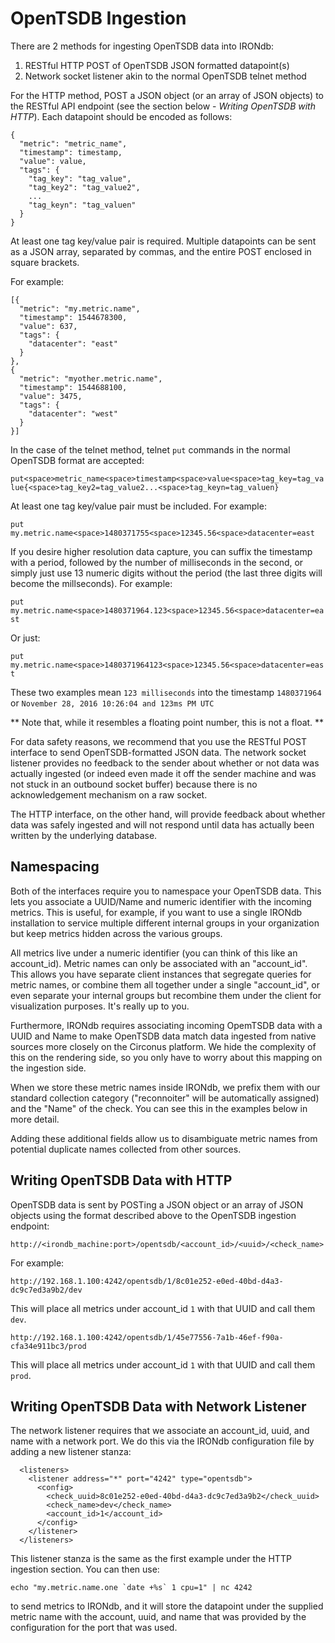 # OpenTSDB Ingestion

There are 2 methods for ingesting OpenTSDB data into IRONdb:

1. RESTful HTTP POST of OpenTSDB JSON formatted datapoint(s)
2. Network socket listener akin to the normal OpenTSDB telnet method

For the HTTP method, POST a JSON object (or an array of JSON objects) to
the RESTful API endpoint (see the section below - *Writing OpenTSDB with HTTP*).
Each datapoint should be encoded as follows:

```
{
  "metric": "metric_name",
  "timestamp": timestamp,
  "value": value,
  "tags": {
    "tag_key": "tag_value",
    "tag_key2": "tag_value2",
    ...
    "tag_keyn": "tag_valuen"
  }
}
```

At least one tag key/value pair is required. Multiple datapoints can be sent
as a JSON array, separated by commas, and the entire POST enclosed in square
brackets.

For example:

```
[{
  "metric": "my.metric.name",
  "timestamp": 1544678300,
  "value": 637,
  "tags": {
    "datacenter": "east"
  }
},
{
  "metric": "myother.metric.name",
  "timestamp": 1544688100,
  "value": 3475,
  "tags": {
    "datacenter": "west"
  }
}]
```

In the case of the telnet method, telnet `put` commands in the normal OpenTSDB
format are accepted:

`put<space>metric_name<space>timestamp<space>value<space>tag_key=tag_value{<space>tag_key2=tag_value2...<space>tag_keyn=tag_valuen}`

At least one tag key/value pair must be included.  For example:

`put my.metric.name<space>1480371755<space>12345.56<space>datacenter=east`

If you desire higher resolution data capture, you can suffix the timestamp with a
period, followed by the number of milliseconds in the second, or simply just
use 13 numeric digits without the period (the last three digits will become the
millseconds). For example:

`put my.metric.name<space>1480371964.123<space>12345.56<space>datacenter=east`

Or just:

`put my.metric.name<space>1480371964123<space>12345.56<space>datacenter=east`

These two examples mean `123 milliseconds` into the timestamp `1480371964` or
`November 28, 2016 10:26:04 and 123ms PM UTC`

** Note that, while it resembles a floating point number, this is not a float. **

For data safety reasons, we recommend that you use the RESTful POST interface to
send OpenTSDB-formatted JSON data. The network socket listener provides no
feedback to the sender about whether or not data was actually ingested (or indeed
even made it off the sender machine and was not stuck in an outbound socket
buffer) because there is no acknowledgement mechanism on a raw socket.

The HTTP interface, on the other hand, will provide feedback about whether data
was safely ingested and will not respond until data has actually been written by
the underlying database.

## Namespacing

Both of the interfaces require you to namespace your OpenTSDB data. This lets
you associate a UUID/Name and numeric identifier with the incoming metrics. This
is useful, for example, if you want to use a single IRONdb installation to
service multiple different internal groups in your organization but keep metrics
hidden across the various groups.

All metrics live under a numeric identifier (you can think of this like an
account_id). Metric names can only be associated with an "account_id". This
allows you have separate client instances that segregate queries for metric
names, or combine them all together under a single "account_id", or even
separate your internal groups but recombine them under the client for
visualization purposes. It's really up to you.

Furthermore, IRONdb requires associating incoming OpemTSDB data with a UUID and
Name to make OpenTSDB data match data ingested from native sources more closely
on the Circonus platform. We hide the complexity of this on the rendering side,
so you only have to worry about this mapping on the ingestion side.

When we store these metric names inside IRONdb, we prefix them with our standard
collection category ("reconnoiter" will be automatically assigned) and the
"Name" of the check. You can see this in the examples below in more detail.

Adding these additional fields allow us to disambiguate metric names from
potential duplicate names collected from other sources.

## Writing OpenTSDB Data with HTTP

OpenTSDB data is sent by POSTing a JSON object or an array of JSON objects
using the format described above to the OpenTSDB ingestion endpoint:

`http://<irondb_machine:port>/opentsdb/<account_id>/<uuid>/<check_name>`

For example:

`http://192.168.1.100:4242/opentsdb/1/8c01e252-e0ed-40bd-d4a3-dc9c7ed3a9b2/dev`

This will place all metrics under account_id `1` with that UUID and call them `dev`.

`http://192.168.1.100:4242/opentsdb/1/45e77556-7a1b-46ef-f90a-cfa34e911bc3/prod`

This will place all metrics under account_id `1` with that UUID and call them `prod`.

## Writing OpenTSDB Data with Network Listener

The network listener requires that we associate an account_id, uuid, and name
with a network port. We do this via the IRONdb configuration file by adding a
new listener stanza:

```
  <listeners>
    <listener address="*" port="4242" type="opentsdb">
      <config>
        <check_uuid>8c01e252-e0ed-40bd-d4a3-dc9c7ed3a9b2</check_uuid>
        <check_name>dev</check_name>
        <account_id>1</account_id>
      </config>
    </listener>
  </listeners>
```

This listener stanza is the same as the first example under the HTTP ingestion
section. You can then use:

```
echo "my.metric.name.one `date +%s` 1 cpu=1" | nc 4242
```

to send metrics to IRONdb, and it will store the datapoint under the supplied
metric name with the account, uuid, and name that was provided by the
configuration for the port that was used.
